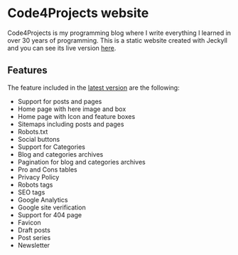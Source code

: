 # Code4Projects website

Code4Projects is my programming blog where I write everything I learned in over 30 years of programming. This is a static website created with Jeckyll and you can see its live version [here](https://www.code4projects.net).

## Features

The feature included in the [latest version](https://github.com/sasadangelo/code4projects/releases/tag/0.0.1) are the following:

* Support for posts and pages
* Home page with here image and box
* Home page with Icon and feature boxes
* Sitemaps including posts and pages
* Robots.txt
* Social buttons
* Support for Categories
* Blog and categories archives
* Pagination for blog and categories archives
* Pro and Cons tables
* Privacy Policy
* Robots tags
* SEO tags
* Google Analytics
* Google site verification
* Support for 404 page
* Favicon
* Draft posts
* Post series
* Newsletter
